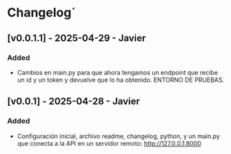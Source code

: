 # Changelog´

## [v0.0.1.1] - 2025-04-29 - Javier 
### Added
- Cambios en main.py para que ahora tengamos un endpoint que recibe un id y un token y devuelve que lo ha obtenido. ENTORNO DE PRUEBAS.

## [v0.0.1] - 2025-04-28 - Javier 
### Added
- Configuración inicial, archivo readme, changelog, python, y un main.py que conecta a la API en un servidor remoto: http://127.0.0.1:8000